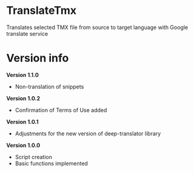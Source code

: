 # TranslateTmx

Translates selected TMX file from source to target language with Google translate service

# Version info
__Version 1.1.0__
- Non-translation of snippets

__Version 1.0.2__
- Confirmation of Terms of Use added

__Version 1.0.1__
- Adjustments for the new version of deep-translator library

__Version 1.0.0__
- Script creation
- Basic functions implemented